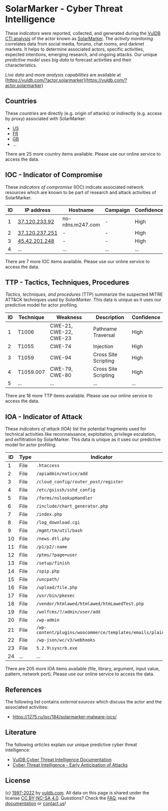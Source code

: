 # SolarMarker - Cyber Threat Intelligence

These _indicators_ were reported, collected, and generated during the [VulDB CTI analysis](https://vuldb.com/?kb.cti) of the actor known as [SolarMarker](https://vuldb.com/?actor.solarmarker). The _activity monitoring_ correlates data from social media, forums, chat rooms, and darknet markets. It helps to determine associated actors, specific activities, expected intentions, emerging research, and ongoing attacks. Our unique _predictive model_ uses _big data_ to forecast activities and their characteristics.

_Live data_ and more _analysis capabilities_ are available at [https://vuldb.com/?actor.solarmarker](https://vuldb.com/?actor.solarmarker)

## Countries

These _countries_ are directly (e.g. origin of attacks) or indirectly (e.g. access by proxy) associated with SolarMarker:

* [US](https://vuldb.com/?country.us)
* [FR](https://vuldb.com/?country.fr)
* [GB](https://vuldb.com/?country.gb)
* ...

There are 25 more country items available. Please use our online service to access the data.

## IOC - Indicator of Compromise

These _indicators of compromise_ (IOC) indicate associated network resources which are known to be part of research and attack activities of SolarMarker.

ID | IP address | Hostname | Campaign | Confidence
-- | ---------- | -------- | -------- | ----------
1 | [37.120.233.92](https://vuldb.com/?ip.37.120.233.92) | no-rdns.m247.com | - | High
2 | [37.120.237.251](https://vuldb.com/?ip.37.120.237.251) | - | - | High
3 | [45.42.201.248](https://vuldb.com/?ip.45.42.201.248) | - | - | High
4 | ... | ... | ... | ...

There are 7 more IOC items available. Please use our online service to access the data.

## TTP - Tactics, Techniques, Procedures

_Tactics, techniques, and procedures_ (TTP) summarize the suspected MITRE ATT&CK techniques used by _SolarMarker_. This data is unique as it uses our predictive model for actor profiling.

ID | Technique | Weakness | Description | Confidence
-- | --------- | -------- | ----------- | ----------
1 | T1006 | CWE-21, CWE-22, CWE-23 | Pathname Traversal | High
2 | T1055 | CWE-74 | Injection | High
3 | T1059 | CWE-94 | Cross Site Scripting | High
4 | T1059.007 | CWE-79, CWE-80 | Cross Site Scripting | High
5 | ... | ... | ... | ...

There are 18 more TTP items available. Please use our online service to access the data.

## IOA - Indicator of Attack

These _indicators of attack_ (IOA) list the potential fragments used for technical activities like reconnaissance, exploitation, privilege escalation, and exfiltration by SolarMarker. This data is unique as it uses our predictive model for actor profiling.

ID | Type | Indicator | Confidence
-- | ---- | --------- | ----------
1 | File | `.htaccess` | Medium
2 | File | `/apiadmin/notice/add` | High
3 | File | `/cloud_config/router_post/register` | High
4 | File | `/etc/gsissh/sshd_config` | High
5 | File | `/forms/nslookupHandler` | High
6 | File | `/include/chart_generator.php` | High
7 | File | `/index.php` | Medium
8 | File | `/log_download.cgi` | High
9 | File | `/mgmt/tm/util/bash` | High
10 | File | `/news.dtl.php` | High
11 | File | `/p1/p2/:name` | Medium
12 | File | `/ptms/?page=user` | High
13 | File | `/setup/finish` | High
14 | File | `/spip.php` | Medium
15 | File | `/uncpath/` | Medium
16 | File | `/upload/file.php` | High
17 | File | `/usr/bin/pkexec` | High
18 | File | `/vendor/htmlawed/htmlawed/htmLawedTest.php` | High
19 | File | `/wolfcms/?/admin/user/add` | High
20 | File | `/wp-admin` | Medium
21 | File | `/wp-content/plugins/woocommerce/templates/emails/plain/` | High
22 | File | `/wp-json/wc/v3/webhooks` | High
23 | File | `5.2.9\syscrb.exe` | High
24 | ... | ... | ...

There are 205 more IOA items available (file, library, argument, input value, pattern, network port). Please use our online service to access the data.

## References

The following list contains _external sources_ which discuss the actor and the associated activities:

* https://1275.ru/ioc/184/solarmarker-malware-iocs/

## Literature

The following _articles_ explain our unique predictive cyber threat intelligence:

* [VulDB Cyber Threat Intelligence Documentation](https://vuldb.com/?kb.cti)
* [Cyber Threat Intelligence - Early Anticipation of Attacks](https://www.scip.ch/en/?labs.20201022)

## License

(c) [1997-2022](https://vuldb.com/?kb.changelog) by [vuldb.com](https://vuldb.com/?kb.about). All data on this page is shared under the license [CC BY-NC-SA 4.0](https://creativecommons.org/licenses/by-nc-sa/4.0/). Questions? Check the [FAQ](https://vuldb.com/?kb.faq), read the [documentation](https://vuldb.com/?kb) or [contact us](https://vuldb.com/?contact)!
